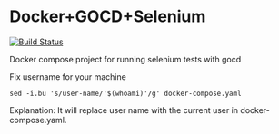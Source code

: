 # Docker+GOCD+Selenium

[![Build Status](https://travis-ci.org/pr4bh4sh/docker-go-selenium.svg?branch=master)](https://travis-ci.org/pr4bh4sh/docker-go-selenium)

Docker compose project for running selenium tests with gocd

Fix username for your machine

  `sed -i.bu 's/user-name/'$(whoami)'/g' docker-compose.yaml`

Explanation: It will replace user name with the current user in docker-compose.yaml.
